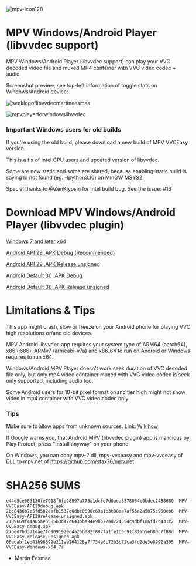![mpv-icon128](https://user-images.githubusercontent.com/88035011/169686347-e7f06fa5-01ea-4b13-9ec6-c87570873db7.png)

# MPV Windows/Android Player (libvvdec support)

MPV Windows/Android Player (libvvdec support) can play your VVC decoded video file and muxed MP4 container with VVC video codec + audio.

Screenshot preview, see top-left information of toggle stats on Windows/Android device:

![seeklogoflibvvdecmartineesmaa](https://user-images.githubusercontent.com/88035011/175221755-7dfbb1a8-6c27-4e34-bff0-a212ca347fa5.jpg)

![mpvplayerforwindowslibvvdec](https://user-images.githubusercontent.com/88035011/176990209-4c6bcc0d-ef14-4e4c-8738-edfbb9a6e1c1.png)

### Important Windows users for old builds

If you're using the old build, please download a new build of MPV VVCEasy version.

This is a fix of Intel CPU users and updated version of libvvdec.

Some are now static and some are shared, because enabling static build is saying ld not found (eg. -lpython3.10) on MinGW MSYS2.

Special thanks to @ZenKiyoshi for Intel build bug. See the issue: #16

# Download MPV Windows/Android Player (libvvdec plugin)

[Windows 7 and later x64](https://mega.nz/file/KhlSzbBQ#uhyFwOPKFrssHweqXozS7B8iZxWtf0oX2o_jrY__rhQ)

[Android API 29 .APK Debug (Recommended)](https://mega.nz/file/Txk2zYqL#kzmdpuXITsxxJItgRkukW2CjUkDqqy9qT3zWWtTBRD4)

[Android API 29 .APK Release unsigned](https://mega.nz/file/K01RBKLb#k28EB0nKbPvi1HO8lZWFSs6h6d_vfoeigWtpI5toe84)

[Android Default 30 .APK Debug](https://mega.nz/file/y192xBCK#oCW2ieIOXQNiWnYNTq2nNDdQU7y743FrQ0e8ajtPelQ)

[Android Default 30 .APK Release unsigned](https://mega.nz/file/jg8iQZaS#2rjGnG91SJPmlW2g_dsDGU927G7Qc4hldPl0KSL6lgk)

# Limitations & Tips

This app might crash, slow or freeze on your Android phone for playing VVC high resolutions or/and old devices.

MPV Android libvvdec app requires your system type of ARM64 (aarch64), x86 (i686), ARMv7 (armeabi-v7a) and x86_64 to run on Android or Windows requires to run x64.

Windows/Android MPV Player doesn't work seek duration of VVC decoded file only, but only mp4 video container muxed with VVC video codec is seek only supported, including audio too.

Some Android users for 10-bit pixel format or/and tier high might not show video in mp4 container with VVC video codec only.

### Tips

Make sure to allow apps from unknown sources. Link: [Wikihow](https://www.wikihow.com/Allow-Apps-from-Unknown-Sources-on-Android)

If Google warns you, that Android MPV (libvvdec plugin) app is malicious by Play Protect, press "Install anyway" on your phone.

On Windows, you can copy mpv-2.dll, mpv-vvceasy and mpv-vvceasy of DLL to mpv.net of https://github.com/stax76/mpv.net

# SHA256 SUMS
```
e44d5ce683130fe7918f6fd28597a773a1dcfe7d0aea3378034c6bdec2488680  MPV-VVCEasy-API29debug.apk
2bc8436b7e5fd582eafb1537c6dbc0690c69a1c3e88aa7af55a2a5075c950eb6  MPV-VVCEasy-API29release-unsigned.apk
2189669f44a85ae5585b3d47c6435be94e9b572ad224554c9dbf106fd2c431c2  MPV-VVCEasy-debug.apk
27bed76d371dae7fd9091929c4a25b082f887fa1fe1b5c91f81ab5eb80c7f88d  MPV-VVCEasy-release-unsigned.apk
06adabf1ed41b96599e211ae264128a7f734a6c72b3b72ca3fd2de3e8992a305  MPV-VVCEasy-Windows-x64.7z
```

-   Martin Eesmaa
